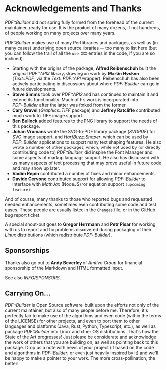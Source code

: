 # Acknowledgements and Thanks

_PDF::Builder_ did not spring fully formed from the forehead of the current 
maintainer, ready for use. It is the product of many dozens, if not
hundreds, of people working on many projects over many years.

_PDF::Builder_ makes use of many Perl libraries and packages, as well as (in
many cases) underlying open source libraries -- too many to list here (but you
can follow the trail of all the `use XXX` entries in the code, if you are so 
inclined).

- Starting with the origins of the package, **Alfred Reibenschuh** built the 
original _PDF::API2_ library, drawing on work by **Martin Hosken** 
(_Text::PDF_, via the _Text::PDF::API_ wrapper). Reibenschuh has also been
actively participating in discussions about where _PDF::Builder_ can
go in future developments.
- **Steve Simms** took over _PDF::API2_ and has continued to maintain it and
extend its functionality. Much of his work is incorporated into _PDF::Builder_
after the latter was forked from the former.
- **Cary Gravel** (_Graphics::TIFF_ package) and **Jeffrey Ratcliffe** 
contributed much work to TIFF image support.
- **Ben Bullock** added features to the PNG library to support the needs of
this package.
- **Johan Vromans** wrote the SVG-to-PDF library package (_SVGPDF_) for SVG 
image support, and _HarfBuzz::Shaper_, which can be used by _PDF::Builder_ 
applications to support many text shaping features. He also wrote a number of 
other packages, which, while not used by (or directly contributing code to) 
_PDF::Builder_, did inspire the Font Manager and some aspects of markup 
language support. He also has discussed with us many aspects of text processing 
that may prove useful in future code and may show up later.
- **Vadim Repin** contributed a number of fixes and minor enhancements.
- **Davide Cervone** contributed support for allowing _PDF::Builder_ to 
interface with _MathJax_ (NodeJS) for equation support `(upcoming feature)`.

And of course, many thanks to those who reported bugs and requested needed
enhancements, sometimes even contributing some code and test cases. These
people are usually listed in the `Changes` file, or in the GitHub bug report
ticket. 

A special shout-out goes to **Gregor Herrmann** and **Petr Pisar** for working 
with us to report and fix problems discovered during packaging of their 
_Linux_ distributions (which redistribute _PDF::Builder_).

## Sponsorships

Thanks also go out to **Andy Beverley** of _Amtivo Group_ for financial 
sponsorship of the Markdown and HTML formatted input.

See also _INFO/SPONSORS_.

## Carrying On...

_PDF::Builder_ is Open Source software, built upon the efforts not only of the
current maintainer, but also of many people before me. Therefore, it's perfectly
fair to make use of the algorithms and even code (within the terms of the
LICENSE) for other projects, and even to port them to other languages and 
platforms (Java, Rust, Python, Typescript, etc.), as well as package 
_PDF::Builder_ into Linux and other OS distributions. That's how the State of 
the Art progresses! Just please be considerate and acknowledge the work of 
others that you are building on, as well as pointing back to this package. 
Drop us a note with news of your project (if based on the code and algorithms 
in _PDF::Builder_, or even just heavily inspired by it) and we'll be happy to 
make a pointer to your work. The more cross-pollination, the better!

